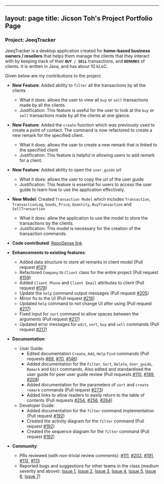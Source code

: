 ---
layout: page
title: Jicson Toh's Project Portfolio Page
 ---

### Project: JeeqTracker

JeeqTracker is a desktop application created for **home-based business owners / resellers** that helps them manage the clients
that they interact with by keeping track of their **`BUY / SELL`** transactions, and **`REMARKS`** of clients.
It is written in Java, and has about 10 kLoC.

Given below are my contributions to the project.

* **New Feature**: Added ability to `filter` all the transactions by all the clients
  * What it does: allows the user to view all `buy` or `sell` transactions made by all the clients.
  * Justification: This feature is useful for the user to look at the `buy` or `sell` transactions made by all the clients at one glance.


* **New Feature**: Added the `create` function which was previously used to create a point of contact. The command is now refactored to create a new remark for the specified client.
  * What it does: allows the user to create a new remark that is linked to the specified client
  * Justification: This feature is helpful in allowing users to add remark for a client.


* **New Feature**: Added ability to open the `user_guide` url
    * What it does: allows the user to copy the url of the user guide
    * Justification: This feature is essential for users to access the user guide to learn how to use the application effectively.
    

* **New Model**: Created `Transaction Model` which includes `Transaction`, `TransactionLog`, `Goods`, `Price`, `Quantity`, `BuyTransaction` and `SellTransaction`
  * What it does: allow the application to use the model to store the transactions by the clients.
  * Justification: This model is necessary for the creation of the transaction commands.
  

* **Code contributed**: [RepoSense link](
  https://nus-cs2103-ay2223s1.github.io/tp-dashboard/?search=&sort=groupTitle&sortWithin=title&timeframe=commit&mergegroup=&groupSelect=groupByRepos&breakdown=true&checkedFileTypes=docs~functional-code~test-code~other&since=2022-09-16&tabOpen=true&tabType=authorship&zFR=false&tabAuthor=jicsontoh&tabRepo=AY2223S1-CS2103T-T09-1%2Ftp%5Bmaster%5D&authorshipIsMergeGroup=false&authorshipFileTypes=docs~functional-code~test-code&authorshipIsBinaryFileTypeChecked=false&authorshipIsIgnoredFilesChecked=false)


* **Enhancements to existing features**:
  * Added data structure to store all remarks in client model (Pull request [#121](https://github.com/AY2223S1-CS2103T-T09-1/tp/pull/121))
  * Refactored `Company` to `Client` class for the entire project (Pull request [#159](https://github.com/AY2223S1-CS2103T-T09-1/tp/pull/159))
  * Added `Client Phone` and `Client Email` attributes to client (Pull request [#178](https://github.com/AY2223S1-CS2103T-T09-1/tp/pull/178))
  * Update the `help` command output messages (Pull request [#205](https://github.com/AY2223S1-CS2103T-T09-1/tp/pull/205))
  * Minor fix to the UI (Pull request [#216](https://github.com/AY2223S1-CS2103T-T09-1/tp/pull/216))
  * Updated `help` command to not change UI after using (Pull request [#217](https://github.com/AY2223S1-CS2103T-T09-1/tp/pull/217))
  * Fixed input for `sort` command to allow spaces between the arguments (Pull request [#217](https://github.com/AY2223S1-CS2103T-T09-1/tp/pull/217))
  * Updated error messages for `edit`, `sort`, `buy` and `sell` commands (Pull request [#217](https://github.com/AY2223S1-CS2103T-T09-1/tp/pull/217))


* **Documentation**:
  * User Guide:
    * Edited documentation `Create`, `Add`, `Help` `Find` commands (Pull requests [#69](https://github.com/AY2223S1-CS2103T-T09-1/tp/pull/69), 
    [#70](https://github.com/AY2223S1-CS2103T-T09-1/tp/pull/70), [#146](https://github.com/AY2223S1-CS2103T-T09-1/tp/pull/146))
    * Added documentation for the `Filter`, `Sort`, `Delete`, `User_guide`, `Remark` and `Edit` commands.
    Also edited and standardised the user guide for peer user guide review (Pull requests [#110](https://github.com/AY2223S1-CS2103T-T09-1/tp/pull/110),
    [#189](https://github.com/AY2223S1-CS2103T-T09-1/tp/pull/189), [#208](https://github.com/AY2223S1-CS2103T-T09-1/tp/pull/208))
    * Added documentation for the parameters of `sort` and `create remark` commands (Pull request [#273](https://github.com/AY2223S1-CS2103T-T09-1/tp/pull/273))
    * Added links to allow readers to easily return to the table of contents (Pull requests [#254](https://github.com/AY2223S1-CS2103T-T09-1/tp/pull/254),
    [#256](https://github.com/AY2223S1-CS2103T-T09-1/tp/pull/256), [#264](https://github.com/AY2223S1-CS2103T-T09-1/tp/pull/264))
  * Developer Guide:
    * Added documentation for the `filter` command implementation (Pull request [#192](https://github.com/AY2223S1-CS2103T-T09-1/tp/pull/192))
    * Created the activity diagram for the `filter` command (Pull request [#192](https://github.com/AY2223S1-CS2103T-T09-1/tp/pull/192))
    * Created the sequence diagram for the `filter` command (Pull request [#192](https://github.com/AY2223S1-CS2103T-T09-1/tp/pull/192))


* **Community**:
  * PRs reviewed (with non-trivial review comments): [#111](https://github.com/AY2223S1-CS2103T-T09-1/tp/pull/111), [#202](https://github.com/AY2223S1-CS2103T-T09-1/tp/pull/202), 
  [#191](https://github.com/AY2223S1-CS2103T-T09-1/tp/pull/191), [#112](https://github.com/AY2223S1-CS2103T-T09-1/tp/pull/112), [#113](https://github.com/AY2223S1-CS2103T-T09-1/tp/pull/113)
  * Reported bugs and suggestions for other teams in the class (medium severity and above): [Issue 1](https://github.com/AY2223S1-CS2103T-W08-3/tp/issues/181),
    [Issue 2](https://github.com/AY2223S1-CS2103T-W08-3/tp/issues/167), [Issue 3](https://github.com/AY2223S1-CS2103T-W08-3/tp/issues/160), [Issue 4](https://github.com/AY2223S1-CS2103T-W08-3/tp/issues/154),
    [Issue 5](https://github.com/AY2223S1-CS2103T-W08-3/tp/issues/148), [Issue 6](https://github.com/AY2223S1-CS2103T-W08-3/tp/issues/141), [Issue 7](https://github.com/AY2223S1-CS2103T-W08-3/tp/issues/137))
